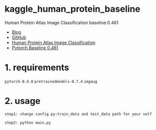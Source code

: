 # kaggle_human_protein_baseline
Human Protein Atlas Image Classification baseline:0.461



    
- [Blog](http://www.spytensor.com/)
- [GitHub](https://github.com/spytensor)
- [Human Protein Atlas Image Classification](https://www.kaggle.com/c/human-protein-atlas-image-classification)
- [Pytorch Baseline 0.461](https://www.kaggle.com/c/human-protein-atlas-image-classification/discussion/72812)


# 1. requirements

`pytorch-0.4.0` `pretrainedmodels-0.7.4` `imgaug`

# 2. usage

`step1: change config.py:train_data and test_data path for your self `

`step2: python main.py`

